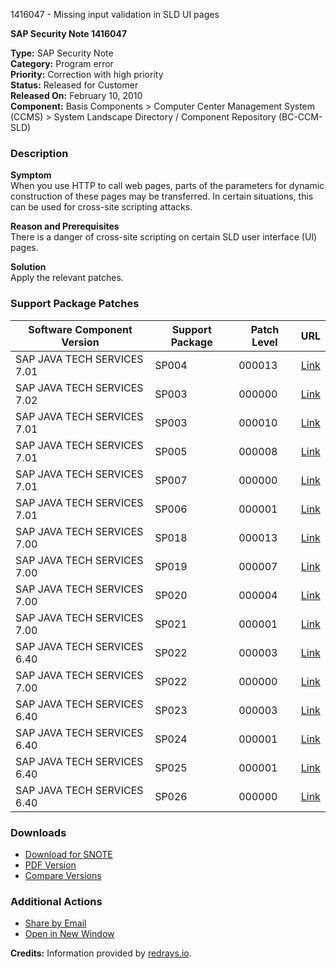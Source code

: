 1416047 - Missing input validation in SLD UI pages

**SAP Security Note 1416047**

**Type:** SAP Security Note  
**Category:** Program error  
**Priority:** Correction with high priority  
**Status:** Released for Customer  
**Released On:** February 10, 2010  
**Component:** Basis Components > Computer Center Management System (CCMS) > System Landscape Directory / Component Repository (BC-CCM-SLD)

### Description

**Symptom**  
When you use HTTP to call web pages, parts of the parameters for dynamic construction of these pages may be transferred. In certain situations, this can be used for cross-site scripting attacks.

**Reason and Prerequisites**  
There is a danger of cross-site scripting on certain SLD user interface (UI) pages.

**Solution**  
Apply the relevant patches.

### Support Package Patches

| Software Component Version        | Support Package | Patch Level | URL                                                                                                                                                                           |
|-----------------------------------|-----------------|-------------|-------------------------------------------------------------------------------------------------------------------------------------------------------------------------------|
| SAP JAVA TECH SERVICES 7.01       | SP004           | 000013      | [Link](https://userapps.support.sap.com/sap/support/swdc/notes?cvnr=01200615320200010811&support_package=SP004&patch_level=000013)                                             |
| SAP JAVA TECH SERVICES 7.02       | SP003           | 000000      | [Link](https://userapps.support.sap.com/sap/support/swdc/notes?cvnr=01200615320200012532&support_package=SP003&patch_level=000000)                                             |
| SAP JAVA TECH SERVICES 7.01       | SP003           | 000010      | [Link](https://userapps.support.sap.com/sap/support/swdc/notes?cvnr=01200615320200010811&support_package=SP003&patch_level=000010)                                             |
| SAP JAVA TECH SERVICES 7.01       | SP005           | 000008      | [Link](https://userapps.support.sap.com/sap/support/swdc/notes?cvnr=01200615320200010811&support_package=SP005&patch_level=000008)                                             |
| SAP JAVA TECH SERVICES 7.01       | SP007           | 000000      | [Link](https://userapps.support.sap.com/sap/support/swdc/notes?cvnr=01200615320200010811&support_package=SP007&patch_level=000000)                                             |
| SAP JAVA TECH SERVICES 7.01       | SP006           | 000001      | [Link](https://userapps.support.sap.com/sap/support/swdc/notes?cvnr=01200615320200010811&support_package=SP006&patch_level=000001)                                             |
| SAP JAVA TECH SERVICES 7.00       | SP018           | 000013      | [Link](https://userapps.support.sap.com/sap/support/swdc/notes?cvnr=01200314690200004227&support_package=SP018&patch_level=000013)                                             |
| SAP JAVA TECH SERVICES 7.00       | SP019           | 000007      | [Link](https://userapps.support.sap.com/sap/support/swdc/notes?cvnr=01200314690200004227&support_package=SP019&patch_level=000007)                                             |
| SAP JAVA TECH SERVICES 7.00       | SP020           | 000004      | [Link](https://userapps.support.sap.com/sap/support/swdc/notes?cvnr=01200314690200004227&support_package=SP020&patch_level=000004)                                             |
| SAP JAVA TECH SERVICES 7.00       | SP021           | 000001      | [Link](https://userapps.support.sap.com/sap/support/swdc/notes?cvnr=01200314690200004227&support_package=SP021&patch_level=000001)                                             |
| SAP JAVA TECH SERVICES 6.40       | SP022           | 000003      | [Link](https://userapps.support.sap.com/sap/support/swdc/notes?cvnr=01200615320200006523&support_package=SP022&patch_level=000003)                                             |
| SAP JAVA TECH SERVICES 7.00       | SP022           | 000000      | [Link](https://userapps.support.sap.com/sap/support/swdc/notes?cvnr=01200314690200004227&support_package=SP022&patch_level=000000)                                             |
| SAP JAVA TECH SERVICES 6.40       | SP023           | 000003      | [Link](https://userapps.support.sap.com/sap/support/swdc/notes?cvnr=01200615320200006523&support_package=SP023&patch_level=000003)                                             |
| SAP JAVA TECH SERVICES 6.40       | SP024           | 000001      | [Link](https://userapps.support.sap.com/sap/support/swdc/notes?cvnr=01200615320200006523&support_package=SP024&patch_level=000001)                                             |
| SAP JAVA TECH SERVICES 6.40       | SP025           | 000001      | [Link](https://userapps.support.sap.com/sap/support/swdc/notes?cvnr=01200615320200006523&support_package=SP025&patch_level=000001)                                             |
| SAP JAVA TECH SERVICES 6.40       | SP026           | 000000      | [Link](https://userapps.support.sap.com/sap/support/swdc/notes?cvnr=01200615320200006523&support_package=SP026&patch_level=000000)                                             |

### Downloads

- [Download for SNOTE](https://notesdownloads.sap.com/note/0040000016940752017)
- [PDF Version](https://userapps.support.sap.com/sap/support/sfm/notes/print/0001416047?language=en-US&token=70BEE81BD24C8116D31A20D5EEB46E76)
- [Compare Versions](https://me.sap.com/notesLatestChanges/0001416047/E/diff)

### Additional Actions

- [Share by Email](https://me.sap.com/)
- [Open in New Window](https://me.sap.com/)
  
**Credits:** Information provided by [redrays.io](https://redrays.io).